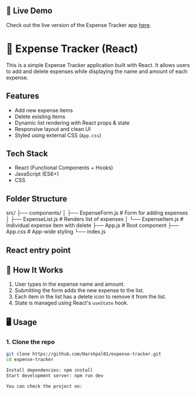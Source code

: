 ## 🚀 Live Demo

Check out the live version of the Expense Tracker app [here](https://expense-tracker-kzxgtxxsf-dominic-kipkorirs-projects.vercel.app/).

# 💸 Expense Tracker (React)

This is a simple Expense Tracker application built with React. It allows users to add and delete expenses while displaying the name and amount of each expense.

## Features

- Add new expense items
- Delete existing items
- Dynamic list rendering with React props & state
- Responsive layout and clean UI
- Styled using external CSS (`App.css`)

##  Tech Stack

- React (Functional Components + Hooks)
- JavaScript (ES6+)
- CSS

## Folder Structure
src/ ├── components/ │ ├── ExpenseForm.js # Form for adding expenses │ ├── ExpenseList.js # Renders list of expenses │ └── ExpenseItem.js # Individual expense item with delete ├── App.js # Root component ├── App.css # App-wide styling └── index.js
## React entry point

## 🧠 How It Works

1. User types in the expense name and amount.
2. Submitting the form adds the new expense to the list.
3. Each item in the list has a delete icon to remove it from the list.
4. State is managed using React's `useState` hook.

## 🖥️ Usage

### 1. Clone the repo

```bash
git clone https://github.com/Harshpal01/expense-tracker.git
cd expense-tracker

Install dependencies: npm install
Start development server: npm run dev

You can check the project on: 




